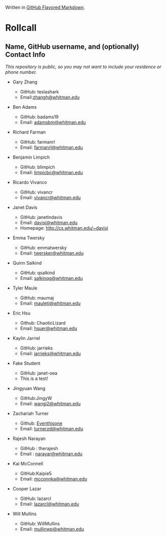 
Written in [GitHub Flavored Markdown](https://help.github.com/articles/github-flavored-markdown).

Rollcall
========

Name, GitHub username, and (optionally) Contact Info
----------------------------------------------------

_This repository is public, so you may not want to include your residence or phone number._

* Gary Zhang
  * GitHub: teslashark
  * Email:zhangh@whitman.edu
 
* Ben Adams
  * GitHub: badams19
  * Email: adamsbm@whitman.edu

* Richard Farman
  * GitHub: farmanrl
  * Email: farmanrl@whitman.edu

* Benjamin Limpich
  * GitHub: blimpich
  * Email: limpicbc@whitman.edu

* Ricardo Vivanco
  * GitHub: vivancr
  * Email: vivancr@whitman.edu

* Janet Davis
  * GitHub: janetlndavis
  * Email: davisj@whitman.edu
  * Homepage: http://cs.whitman.edu/~davisj
  
* Emma Twersky
  * GitHub: emmatwersky
  * Email: twersker@whitman.edu
  
* Quinn Salkind
  * GitHub: qsalkind
  * Email: salkinqg@whitman.edu
  
* Tyler Maule
  * GitHub: maumaj
  * Email: mauletj@whitman.edu

* Eric Hsu
  * Github: ChaoticLizard
  * Email: hsuer@whitman.edu

* Kaylin Jarriel
  * GitHub: jarrieks
  * Email: jarrieks@whitman.edu

* Fake Student
  * GitHub: janet-oea
  * This is a test!

* Jingyuan Wang
  * GitHub:JingyW
  * Email: wangj2@whitman.edu
  
* Zachariah Turner
  * Github: [Eventhisone](https://github.com/Eventhisone)
  * Email: [turnerzd@whitman.edu](mailto:turnerzd@whitman.edu)

* Rajesh Narayan
    * GitHub : therajesh
    * Email : narayar@whitman.edu
  
* Kai McConnell
  * GitHub:Kaipie5
  * Email: mcconnka@whitman.edu

* Cooper Lazar
  * GitHub: lazarcl
  * Email: lazarcl@whitman.edu

* Will Mullins
  * GitHub: WillMullins
  * Email: mullinwp@whitman.edu
